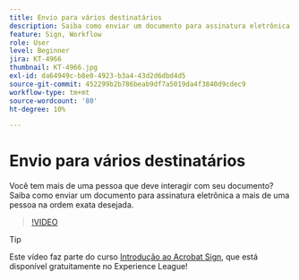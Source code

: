 ```yaml
---
title: Envio para vários destinatários
description: Saiba como enviar um documento para assinatura eletrônica a mais de uma pessoa na ordem exata desejada
feature: Sign, Workflow
role: User
level: Beginner
jira: KT-4966
thumbnail: KT-4966.jpg
exl-id: da64949c-b8e0-4923-b3a4-43d2d6dbd4d5
source-git-commit: 452299b2b786beab9df7a5019da4f3840d9cdec9
workflow-type: tm+mt
source-wordcount: '80'
ht-degree: 10%

---
```


# Envio para vários destinatários

Você tem mais de uma pessoa que deve interagir com seu documento? Saiba como enviar um documento para assinatura eletrônica a mais de uma pessoa na ordem exata desejada.

>[!VIDEO](https://video.tv.adobe.com/v/341296?quality=12&learn=on&hidetitle=true)

>[!TIP]
>
>Este vídeo faz parte do curso [Introdução ao Acrobat Sign](https://experienceleague.adobe.com/?recommended=Sign-U-1-2020.1), que está disponível gratuitamente no Experience League!
